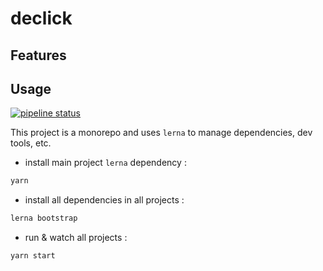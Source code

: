 # declick

## Features

## Usage

[![pipeline status](https://gitlab.com/colombbus/declick/badges/phaser/pipeline.svg)](https://gitlab.com/colombbus/declick/-/commits/phaser)

This project is a monorepo and uses `lerna` to manage dependencies, dev tools, etc.

- install main project `lerna` dependency :

```bash
yarn
```

- install all dependencies in all projects :

```bash
lerna bootstrap
```

- run & watch all projects :

```bash
yarn start
```
